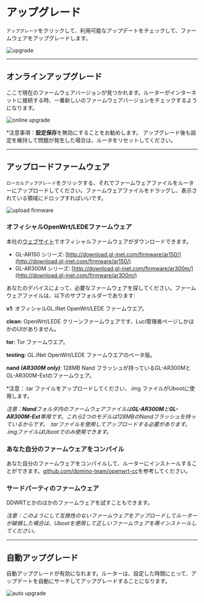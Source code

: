 # アップグレード

`アップグレード`をクリックして、利用可能なアップデートをチェックして、ファームウェアをアップグレードします。

![upgrade](https://static.gl-inet.com/docs/jp/3/setup/mini_router/upgrade/アップグレード.png)



---

## オンラインアップグレード

ここで現在のファームウェアバージョンが見つかれます。ルーターがインターネットに接続する時、一番新しいのファームウェアバージョンをチェックするようになります。

![online upgrade](https://static.gl-inet.com/docs/jp/3/setup/mini_router/upgrade/オンラインアップグレード.png)

*注意事項：**設定保存**を無効にすることをお勧めします。 アップグレード後も設定を維持して問題が発生した場合は、ルータをリセットしてください。

---

## アップロードファームウェア

`ローカルアップグレード`をクリックする、それでファームウェアファイルをルーターにアップロードしてください。ファームウェアファイルをドラッグし、表示されている領域にドロップすればいいです。


![upload firmware](https://static.gl-inet.com/docs/jp/3/setup/mini_router/upgrade/ローカルアップグレード.png)



### オフィシャルOpenWrt/LEDEファームウェア

本社の[ウェブサイト](http://download.gl-inet.com/firmware/)でオフィシャルファームウェアがダウンロードできます。

- GL-AR150 シリーズ: [http://download.gl-inet.com/firmware/ar150/](http://download.gl-inet.com/firmware/ar150/)
- GL-AR300M シリーズ: [http://download.gl-inet.com/firmware/ar300m/](http://download.gl-inet.com/firmware/ar300m/)

あなたのデバイスによって、必要なファームウェアを探してください。ファームウェアファイルは、以下のサブフォルダーであります:

**v1**: オフィシャルGL.iNet OpenWrt/LEDE ファームウエア。

**clean**: OpenWrt/LEDE クリーンファームウェアです、Luci管理者ページしかほかのUIがありません。

**tor**: Tor ファームウエア。

**testing**: GL.iNet OpenWrt/LEDE ファームウエアのベータ版。

**nand *(AR300M only)***: 128MB Nand フラッシュが持っているGL-AR300MとGL-AR300M-Extのファームウェア。

*注意：.tar ファイルをアップロードしてください、.img ファイルがUbootに使用します。

*注意：**Nand**フォルダ内のファームウェアファイルは**GL-AR300M**と**GL-AR300M-Ext**専用です。これら2つのモデルは128MBのNandフラッシュを持っているからです。 .tarファイルを使用してアップロードする必要があります。 .imgファイルはUbootでのみ使用できます。*



### あなた自分のファームウェアをコンパイル

あなた自分のファームウェアをコンパイルして、ルーターにインストールすることができます。[github.com/domino-team/openwrt-cc](https://github.com/domino-team/openwrt-cc)を参考してください。



### サードパーティのファームウェア

DDWRTとかのほかのファームウェアを試すこともできます。



*注意：このようにして互換性のないファームウェアをアップロードしてルーターが破損した場合は、Ubootを使用して正しいファームウェアを再インストールしてください。*



---

## 自動アップグレード

自動アップグレードが有効になれます。ルーターは、設定した時間にとって、アップデートを自動にサーチしてアップグレードすることになります。

![auto upgrade](https://static.gl-inet.com/docs/jp/3/setup/mini_router/upgrade/自動アップグレード.png)
